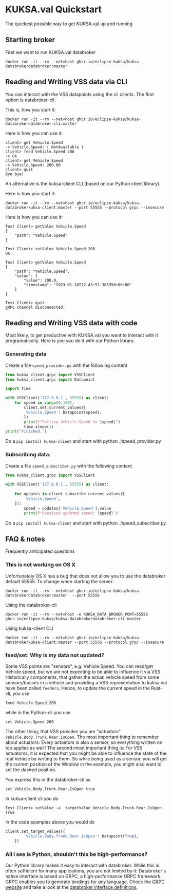 # KUKSA.val Quickstart

The quickest possible way to get KUKSA.val up and running

## Starting broker
First we want to run KUKSA.val databroker

```
docker run -it --rm --net=host ghcr.io/eclipse-kuksa/kuksa-databrokerdatabroker:master 
```


## Reading and Writing VSS data via CLI
You can interact with the VSS datapoints using the cli clients. The first option is databroker-cli.

This is, how you start it:

```
docker run -it --rm --net=host ghcr.io/eclipse-kuksa/kuksa-databrokerdatabroker-cli:master       
```

Here is how you can use it:

```
client> get Vehicle.Speed 
-> Vehicle.Speed: ( NotAvailable )
client> feed Vehicle.Speed 200
-> Ok
client> get Vehicle.Speed 
-> Vehicle.Speed: 200.00
client> quit
Bye bye!

```

An alternative is the kuksa-client CLI (based on our Python client library).

Here is how you start it:

```
docker run -it --rm --net=host ghcr.io/eclipse-kuksa/kuksa-databrokerkuksa-client:master --port 55555 --protocol grpc --insecure 
```

Here is how you can use it:


```
Test Client> getValue Vehicle.Speed
{
    "path": "Vehicle.Speed"
}

Test Client> setValue Vehicle.Speed 200
OK

Test Client> getValue Vehicle.Speed
{
    "path": "Vehicle.Speed",
    "value": {
        "value": 200.0,
        "timestamp": "2023-01-16T12:43:57.305350+00:00"
    }
}

Test Client> quit
gRPC channel disconnected.

```

## Reading and Writing VSS data with code

Most likely, to get productive with KUKSA.val you want to interact with it programatically. Here is you you do it with our Python library.

### Generating data
Create a file `speed_provider.py` with the following content

```python
from kuksa_client.grpc import VSSClient
from kuksa_client.grpc import Datapoint

import time

with VSSClient('127.0.0.1', 55555) as client:
    for speed in range(0,100):
        client.set_current_values({
        'Vehicle.Speed': Datapoint(speed),
        })
        print(f"Setting Vehicle.Speed to {speed}")
        time.sleep(1)
print("Finished.")
```

Do a `pip install kuksa-client` and start with
python ./speed_provider.py

### Subscribing data:
Create a file `speed_subscriber.py` with the following content

```python
from kuksa_client.grpc import VSSClient

with VSSClient('127.0.0.1', 55555) as client:
    
    for updates in client.subscribe_current_values([
        'Vehicle.Speed',
    ]):
        speed = updates['Vehicle.Speed'].value
        print(f"Received updated speed: {speed}")
```

Do a `pip install kuksa-client` and start with
python ./speed_subscriber.py


## FAQ & notes
Frequently anticipated questions

### This is not working on OS X
Unfortunately OS X has a bug that does not allow you to use the databroker default 55555. To change when starting the server:

```
docker run -it --rm --net=host ghcr.io/eclipse-kuksa/kuksa-databrokerdatabroker:master  --port 55556
```

Using the databroker-cli

```
docker run -it --rm --net=host -e KUKSA_DATA_BROKER_PORT=55556 ghcr.io/eclipse-kuksa/kuksa-databrokerdatabroker-cli:master                   
```

Using kuksa-client CLI
```
docker run -it --rm --net=host ghcr.io/eclipse-kuksa/kuksa-databrokerkuksa-client:master --port 55556 --protocol grpc --insecure 
```

### feed/set: Why is my data not updated?
Some VSS points are "sensors", e.g. Vehicle.Speed. You can read/get Vehicle speed, but we are not expecting to be able to influence it via VSS.
Historically components, that gather the actual vehicle speed from some sensors/busses in a vehicle and providing a VSS  representation to kuksa.val have been called `feeders`. Hence, to update the current speed in the Rust-cli, you use

```
feed Vehicle.Speed 200
```

while in the Python-cli you use

```
set Vehicle.Speed 200
```

The other thing, that VSS provides you are "actuators" `Vehicle.Body.Trunk.Rear.IsOpen`. The most important thing to remember about actuators: Every actuators is also a sensor, so everything written on top applies as well!
The second-most important thing is: For VSS actuatorss, it is expected that you might be able to influence the state of the real Vehicle by writing to them. So while being used as a sensor, you will get the current position of the Window in the example, you might also want to set the _desired_ position.

You express this in the databroker-cli as

```
set Vehicle.Body.Trunk.Rear.IsOpen true
```

In kuksa-client cli you do

```
Test Client> setValue -a  targetValue Vehicle.Body.Trunk.Rear.IsOpen True
```

In the code examples above you would do

```python
client.set_target_values({
        'Vehicle.Body.Trunk.Rear.IsOpen': Datapoint(True),
    })
```


### All I see is Python, shouldn't this be high-performance?
Our Python library makes it easy to interact with databroker. While this is often sufficient for many applications, you are not limited by it: Databroker's native interface is based on GRPC, a high-performance GRPC framework. GRPC enables you to generate bindings for _any_ language. Check the [GRPC website](https://grpc.io) and take a look at the [databroker interface definitions](https://github.com/eclipse-kuksa/kuksa-databrokertree/master/proto/kuksa/val/v1).
